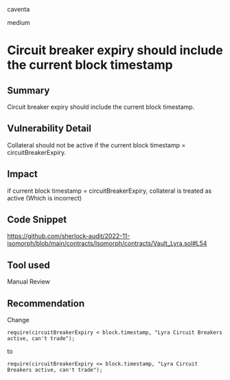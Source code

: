 caventa

medium

# Circuit breaker expiry should include the current block timestamp

## Summary
Circuit breaker expiry should include the current block timestamp.

## Vulnerability Detail
Collateral should not be active if the current block timestamp = circuitBreakerExpiry.

## Impact
if current block timestamp = circuitBreakerExpiry, collateral is treated as active (Which is incorrect)

## Code Snippet
https://github.com/sherlock-audit/2022-11-isomorph/blob/main/contracts/Isomorph/contracts/Vault_Lyra.sol#L54

## Tool used
Manual Review

## Recommendation
Change 

```solidity
require(circuitBreakerExpiry < block.timestamp, "Lyra Circuit Breakers active, can't trade");
```

to

```solidity
require(circuitBreakerExpiry <= block.timestamp, "Lyra Circuit Breakers active, can't trade");
```
